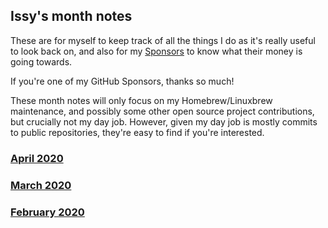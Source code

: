## Issy's month notes

These are for myself to keep track of all the things I do as it's
really useful to look back on, and also for my
[Sponsors](https://github.com/sponsors/issyl0) to know what their
money is going towards.

If you're one of my GitHub Sponsors, thanks so much!

These month notes will only focus on my Homebrew/Linuxbrew
maintenance, and possibly some other open source project
contributions, but crucially not my day job. However, given my day job
is mostly commits to public repositories, they're easy to find if
you're interested.

### [April 2020](2020-04.md)
### [March 2020](2020-03.md)
### [February 2020](2020-02.md)
